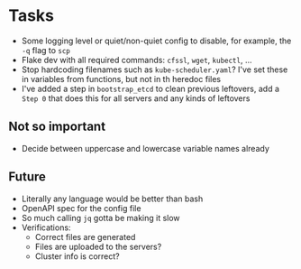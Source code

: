 # Tasks
* Some logging level or quiet/non-quiet config to disable, for example, the `-q` flag to `scp`
* Flake dev with all required commands: `cfssl`, `wget`, `kubectl`, ...
* Stop hardcoding filenames such as `kube-scheduler.yaml`? I've set these in variables from functions, but not in th heredoc files
* I've added a step in `bootstrap_etcd` to clean previous leftovers, add a `Step 0` that does this for all servers and any kinds of leftovers

## Not so important
* Decide between uppercase and lowercase variable names already

## Future
* Literally any language would be better than bash
* OpenAPI spec for the config file
* So much calling `jq` gotta be making it slow
* Verifications:
  * Correct files are generated
  * Files are uploaded to the servers?
  * Cluster info is correct?
